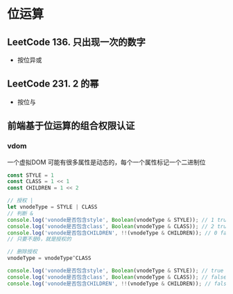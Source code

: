# 位运算

## LeetCode 136. 只出现一次的数字 
- 按位异或

## LeetCode 231. 2 的幂
- 按位与

## 前端基于位运算的组合权限认证
### vdom
一个虚拟DOM 可能有很多属性是动态的，每个一个属性标记一个二进制位
```javascript
const STYLE = 1
const CLASS = 1 << 1
const CHILDREN = 1 << 2

// 授权 |
let vnodeType = STYLE | CLASS
// 判断 &
console.log('vonode是否包含style', Boolean(vnodeType & STYLE)); // 1 true
console.log('vonode是否包含class', Boolean(vnodeType & CLASS)); // 2 true 
console.log('vonode是否包含CHILDREN', !!(vnodeType & CHILDREN)); // 0 false
// 只要不是0，就是授权的

// 删除授权
vnodeType = vnodeType^CLASS

console.log('vonode是否包含style', Boolean(vnodeType & STYLE)); // true
console.log('vonode是否包含class', Boolean(vnodeType & CLASS)); // false 
console.log('vonode是否包含CHILDREN', !!(vnodeType & CHILDREN)); // false
```

